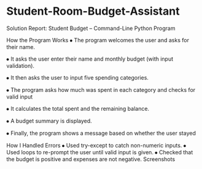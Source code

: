 # Student-Room-Budget-Assistant
Solution Report: Student Budget – Command-Line Python Program

How the Program Works
⦁	The program welcomes the user and asks for their name.

⦁	It asks the user enter their name and monthly budget (with input validation).

⦁	It then asks the user to input five spending categories.

⦁	 The program asks how much was spent in each category and checks for valid input

⦁	  It calculates the total spent and the remaining balance.

⦁	A budget summary is displayed.

⦁	Finally, the program shows a message based on whether the user stayed
         
How I Handled Errors
⦁	Used try-except to catch non-numeric inputs.
⦁	 Used loops to re-prompt the user until valid input is given.
⦁	Checked that the budget is positive and expenses are not negative.
Screenshots
 



